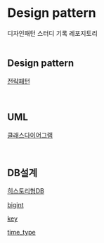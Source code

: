 # Design pattern 
디자인패턴 스터디 기록 레포지토리<br><br>



## Design pattern

[전략패턴](https://github.com/qqri/design_pattern/blob/main/design%20pattern/strategy_pattern.md)

<br>

## UML

[클래스다이어그램](https://github.com/qqri/design_pattern/blob/main/UML_study/%ED%81%B4%EB%9E%98%EC%8A%A4%EB%8B%A4%EC%9D%B4%EC%96%B4%EA%B7%B8%EB%9E%A8.md)

<br>

## DB설계

[히스토리형DB](https://github.com/qqri/design_pattern/blob/main/db_study/%ED%9E%88%EC%8A%A4%ED%86%A0%EB%A6%AC%ED%98%95DB.md)

[bigint](https://github.com/qqri/design_pattern/blob/main/db_study/bigint.md)

[key](https://github.com/qqri/design_pattern/blob/main/db_study/key.md)

[time_type](https://github.com/qqri/design_pattern/blob/main/db_study/time_type.md)

<br>



